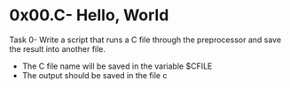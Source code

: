 # 0x00.C- Hello, World

Task 0- Write a script that runs a C file through the preprocessor and save the result into another file.

- The C file name will be saved in the variable $CFILE
- The output should be saved in the file c


